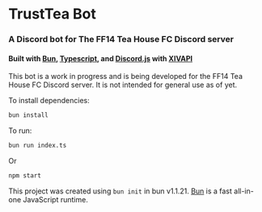 # TrustTea Bot
### A Discord bot for The FF14 Tea House FC Discord server

#### Built with [Bun](https://bun.sh), [Typescript](https://www.typescriptlang.org/), and [Discord.js](https://discord.js.org/) with [XIVAPI](https://xivapi.com/)

This bot is a work in progress and is being developed for the FF14 Tea House FC Discord server. It is not intended for general use as of yet.


To install dependencies:

```bash
bun install
```

To run:

```bash
bun run index.ts
```
Or
```bash
npm start
```

This project was created using `bun init` in bun v1.1.21. [Bun](https://bun.sh) is a fast all-in-one JavaScript runtime.